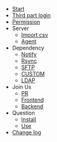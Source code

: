
* [Start](en/start/index.md)
* [Third part login](extlogin/index.md)
* [Permission](en/permission/index.md)
* Server
  * [Import csv](en/server/import.md)
  * [Agent](en/server/agent.md)
* Dependency
  * [Notify](en/dependency/notice.md)
  * [Rsync](en/dependency/rsync.md)
  * [SFTP](en/dependency/sftp.md)
  * [CUSTOM](en/dependency/custom.md)
  * [LDAP](en/dependency/ldap.md)
* Join Us
  * [PR](en/develop/pr.md)
  * [Frontend](en/develop/frontend.md)
  * [Backend](en/develop/backend.md)
* Question
  * [Install](en/question/install.md)
  * [Use](en/question/use.md)
* [Change log](changelog/index.md)
